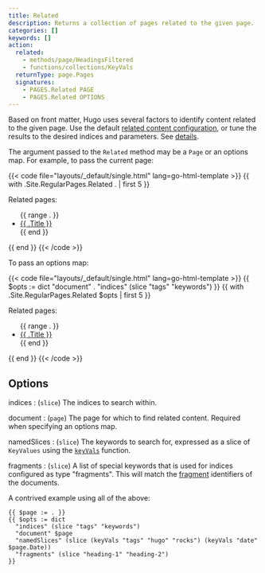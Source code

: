 ```yaml
---
title: Related
description: Returns a collection of pages related to the given page.
categories: []
keywords: []
action:
  related:
    - methods/page/HeadingsFiltered
    - functions/collections/KeyVals
  returnType: page.Pages
  signatures:
    - PAGES.Related PAGE
    - PAGES.Related OPTIONS
---
```


Based on front matter, Hugo uses several factors to identify content related to the given page. Use the default [related content configuration], or tune the results to the desired indices and parameters. See&nbsp;[details].

The argument passed to the `Related` method may be a `Page` or an options map. For example, to pass the current page:

{{< code file="layouts/_default/single.html" lang=go-html-template >}}
{{ with .Site.RegularPages.Related . | first 5 }}
  <p>Related pages:</p>
  <ul>
    {{ range . }}
      <li><a href="{{ .RelPermalink }}">{{ .Title }}</a></li>
    {{ end }}
  </ul>
{{ end }}
{{< /code >}}

To pass an options map:

{{< code file="layouts/_default/single.html" lang=go-html-template >}}
{{ $opts := dict
  "document" .
  "indices" (slice "tags" "keywords")
}}
{{ with .Site.RegularPages.Related $opts | first 5 }}
  <p>Related pages:</p>
  <ul>
    {{ range . }}
      <li><a href="{{ .RelPermalink }}">{{ .Title }}</a></li>
    {{ end }}
  </ul>
{{ end }}
{{< /code >}}


## Options

indices
: (`slice`) The indices to search within.

document
: (`page`) The page for which to find related content. Required when specifying an options map.

namedSlices
: (`slice`) The keywords to search for, expressed as a slice of `KeyValues` using the [`keyVals`] function.

[`keyVals`]: /functions/collections/keyvals/

fragments
: (`slice`) A list of special keywords that is used for indices configured as type "fragments". This will match the [fragment] identifiers of the documents.

A contrived example using all of the above:

```go-html-template
{{ $page := . }}
{{ $opts := dict
  "indices" (slice "tags" "keywords")
  "document" $page
  "namedSlices" (slice (keyVals "tags" "hugo" "rocks") (keyVals "date" $page.Date))
  "fragments" (slice "heading-1" "heading-2")
}}
```

[details]: /content-management/related/
[fragment]: /getting-started/glossary/#fragment
[related content configuration]: /content-management/related/
